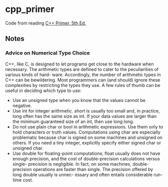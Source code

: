 # cpp_primer

Code from reading [C++ Primer, 5th Ed.](https://www.informit.com/store/c-plus-plus-primer-9780321714114)

## Notes

### Advice on Numerical Type Choice

C++, like C, is designed to let programs get close to the hardware when necessary.
The arithmetic types are defined to cater to the peculiarities of various kinds of hard-
ware. Accordingly, the number of arithmetic types in C++ can be bewildering. Most
programmers can (and should) ignore these complexities by restricting the types they
use. A few rules of thumb can be useful in deciding which type to use:

* Use an unsigned type when you know that the values cannot be negative.
* Use int for integer arithmetic. short is usually too small and, in practice, long
often has the same size as int. If your data values are larger than the minimum
guaranteed size of an int, then use long long.
* Do not use plain char or bool in arithmetic expressions. Use them only to hold
characters or truth values. Computations using char are especially problematic
because char is signed on some machines and unsigned on others. If you
need a tiny integer, explicitly specify either signed char or unsigned char.
* Use double for floating-point computations; float usually does not have
enough precision, and the cost of double-precision calculations versus single-
precision is negligible. In fact, on some machines, double-precision operations
are faster than single. The precision offered by long double usually is unnec-
essary and often entails considerable run-time cost.